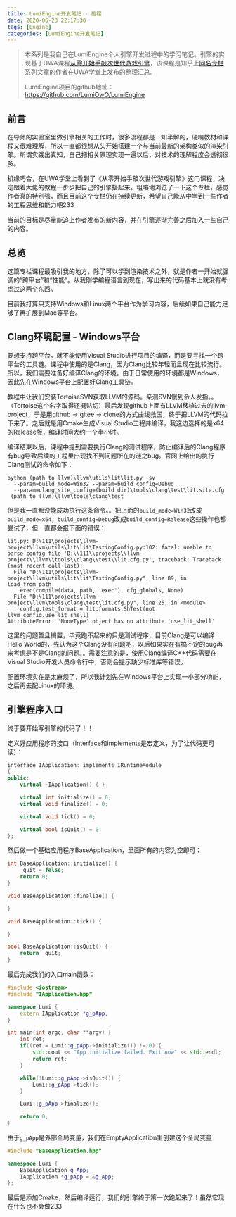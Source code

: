 ```yaml
---
title: LumiEngine开发笔记 - 启程
date: 2020-06-23 22:17:30
tags: [Engine]
categories: [LumiEngine开发笔记]
---
```


> 本系列是我自己在LumiEngine个人引擎开发过程中的学习笔记。引擎的实现基于UWA课程[从零开始手敲次世代游戏引擎](https://edu.uwa4d.com/course-intro/0/164)，该课程是知乎上[同名专栏](https://zhuanlan.zhihu.com/p/28589792)系列文章的作者在UWA学堂上发布的整理汇总。
>
> LumiEngine项目的github地址： https://github.com/LumiOwO/LumiEngine

## 前言

在导师的实验室里做引擎相关的工作时，很多流程都是一知半解的，硬啃教材和课程又很难理解，所以一直都很想从头开始搭建一个与当前最新的架构类似的渲染引擎。所谓实践出真知，自己把相关原理实现一遍以后，对技术的理解程度会透彻很多。

机缘巧合，在UWA学堂上看到了《从零开始手敲次世代游戏引擎》这门课程，决定跟着大佬的教程一步步把自己的引擎搭起来。粗略地浏览了一下这个专栏，感觉作者真的特别强，而且目前这个专栏仍在持续更新，希望自己能从中学到一些作者的工程思维和能力吧233 

当前的目标是尽量能追上作者发布的新内容，并在引擎逐渐完善之后加入一些自己的内容。

## 总览

这篇专栏课程最吸引我的地方，除了可以学到渲染技术之外，就是作者一开始就强调的“跨平台”和“性能”。从我刚学编程语言到现在，写出来的代码基本上就没有考虑过这两个东西。

目前我打算只支持Windows和Linux两个平台作为学习内容，后续如果自己能力足够了再扩展到Mac等平台。

## Clang环境配置 - Windows平台

要想支持跨平台，就不能使用Visual Studio进行项目的编译，而是要寻找一个跨平台的工具链。课程中使用的是Clang，因为Clang比较年轻而且现在比较流行。所以，我们需要准备好编译Clang的环境。由于日常使用的环境都是Windows，因此先在Windows平台上配置好Clang工具链。

<!-- more -->

教程中让我们安装TortoiseSVN获取LLVM的源码。亲测SVN慢到令人发指。。（Tortoise这个名字取得还挺贴切）最后发现github上面有LLVM移植过去的llvm-project，于是用github -> gitee -> clone的方式曲线救国，终于把LLVM的代码拉下来了。之后就是用Cmake生成Visual Studio工程并编译，我这边选择的是x64的Release版，编译时间大约一个半小时。

编译结束以后，课程中提到需要执行Clang的测试程序，防止编译后的Clang程序有bug导致后续的工程里出现找不到问题所在的谜之bug。官网上给出的执行Clang测试的命令如下：

```
python (path to llvm)\llvm\utils\lit\lit.py -sv
  --param=build_mode=Win32 --param=build_config=Debug
  --param=clang_site_config=(build dir)\tools\clang\test\lit.site.cfg
 (path to llvm)\llvm\tools\clang\test
```

但是我一直都没能成功执行这条命令。。把上面的`build_mode=Win32`改成`build_mode=x64`，`build_config=Debug`改成`build_config=Release`这些操作也都尝试了，但一直都会报下面的错误：

```
lit.py: D:\111\projects\llvm-project\llvm\utils\lit\lit\TestingConfig.py:102: fatal: unable to parse config file 'D:\\111\\projects\\llvm-project\\llvm\\tools\\clang\\test\\lit.cfg.py', traceback: Traceback (most recent call last):
  File "D:\111\projects\llvm-project\llvm\utils\lit\lit\TestingConfig.py", line 89, in load_from_path
    exec(compile(data, path, 'exec'), cfg_globals, None)
  File "D:\111\projects\llvm-project\llvm\tools\clang\test\lit.cfg.py", line 25, in <module>
    config.test_format = lit.formats.ShTest(not llvm_config.use_lit_shell)
AttributeError: 'NoneType' object has no attribute 'use_lit_shell'
```

这里的问题暂且搁置，毕竟跑不起来的只是测试程序，目前Clang是可以编译Hello World的，先认为这个Clang没有问题吧，以后如果实在有搞不定的bug再来考虑是不是Clang的问题。。需要注意的是，使用Clang编译C++代码需要在Visual Studio开发人员命令行中，否则会提示缺少标准库等错误。

配置环境实在是太麻烦了，所以我计划先在Windows平台上实现一小部分功能，之后再去配Linux的环境。

## 引擎程序入口

终于要开始写引擎的代码了！！

定义好应用程序的接口（Interface和implements是宏定义，为了让代码更可读）：

```c++
interface IApplication: implements IRuntimeModule
{
public:
    virtual ~IApplication() { }

    virtual int initialize() = 0;
    virtual void finalize() = 0;

    virtual void tick() = 0;

    virtual bool isQuit() = 0;
};
```

然后做一个基础应用程序BaseApplication，里面所有的内容为空即可：

```C++
int BaseApplication::initialize() {
    _quit = false;
    return 0;
}

void BaseApplication::finalize() {

}

void BaseApplication::tick() {

}

bool BaseApplication::isQuit() {
    return _quit;
}
```

最后完成我们的入口main函数：

``` C++
#include <iostream>
#include "IApplication.hpp"

namespace Lumi {
    extern IApplication *g_pApp;
}

int main(int argc, char **argv) {
    int ret;
    if((ret = Lumi::g_pApp->initialize()) != 0) {
        std::cout << "App initialize failed. Exit now" << std::endl;
        return ret;
    }

    while(!Lumi::g_pApp->isQuit()) {
        Lumi::g_pApp->tick();
    }

    Lumi::g_pApp->finalize();

    return 0;
}
```

由于`g_pApp`是外部全局变量，我们在EmptyApplication里创建这个全局变量

```C++
#include "BaseApplication.hpp"

namespace Lumi {
    BaseApplication g_App;
    IApplication *g_pApp = &g_App;
};
```

最后是添加Cmake，然后编译运行，我们的引擎终于第一次跑起来了！虽然它现在什么也不会做233

​	





